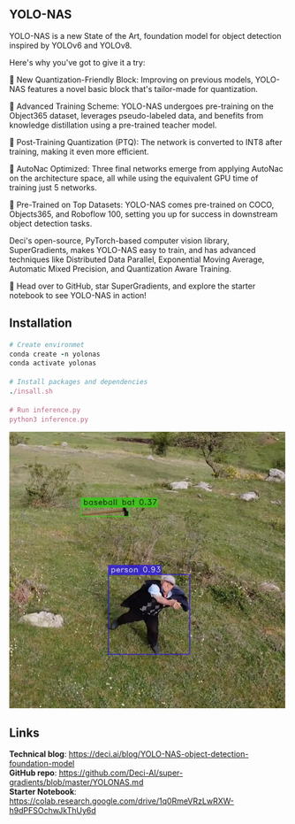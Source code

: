 ## YOLO-NAS

YOLO-NAS is a new State of the Art, foundation model for object detection inspired by YOLOv6 and YOLOv8.

Here's why you've got to give it a try:

🧱 New Quantization-Friendly Block: Improving on previous models, YOLO-NAS features a novel basic block that's tailor-made for quantization.

🚀 Advanced Training Scheme: YOLO-NAS undergoes pre-training on the Object365 dataset, leverages pseudo-labeled data, and benefits from knowledge distillation using a pre-trained teacher model.

🎯 Post-Training Quantization (PTQ): The network is converted to INT8 after training, making it even more efficient.

🧬 AutoNac Optimized: Three final networks emerge from applying AutoNac on the architecture space, all while using the equivalent GPU time of training just 5 networks.

💾 Pre-Trained on Top Datasets: YOLO-NAS comes pre-trained on COCO, Objects365, and Roboflow 100, setting you up for success in downstream object detection tasks.

Deci's open-source, PyTorch-based computer vision library, SuperGradients, makes YOLO-NAS easy to train, and has advanced techniques like Distributed Data Parallel, Exponential Moving Average, Automatic Mixed Precision, and Quantization Aware Training.

🌟 Head over to GitHub, star SuperGradients, and explore the starter notebook to see YOLO-NAS in action!

## Installation
```ruby
# Create environmet 
conda create -n yolonas
conda activate yolonas

# Install packages and dependencies
./insall.sh

# Run inference.py
python3 inference.py
```

<img src="https://github.com/TunaUlusoy/YOLO-NAS/blob/main/readme.png" alt= “http://url/to/img.png” width="500" height="500">

## Links

**Technical blog**: https://deci.ai/blog/YOLO-NAS-object-detection-foundation-model <br />
**GitHub repo**: https://github.com/Deci-AI/super-gradients/blob/master/YOLONAS.md <br />
**Starter Notebook**: https://colab.research.google.com/drive/1q0RmeVRzLwRXW-h9dPFSOchwJkThUy6d
